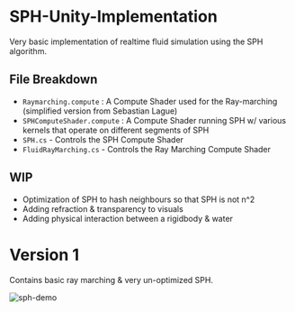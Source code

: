 # SPH-Unity-Implementation

Very basic implementation of realtime fluid simulation using the SPH algorithm.

## File Breakdown

- `Raymarching.compute` : A Compute Shader used for the Ray-marching (simplified version from Sebastian Lague) 
- `SPHComputeShader.compute` : A Compute Shader running SPH w/ various kernels that operate on different segments of SPH
- `SPH.cs` - Controls the SPH Compute Shader
- `FluidRayMarching.cs` - Controls the Ray Marching Compute Shader

## WIP

- Optimization of SPH to hash neighbours so that SPH is not n^2 
- Adding refraction & transparency to visuals
- Adding physical interaction between a rigidbody & water

# Version 1

Contains basic ray marching & very un-optimized SPH. 

![sph-demo](https://user-images.githubusercontent.com/25098044/233352440-c5178813-5c8e-4aff-b07a-3a9e3f14c682.gif)

